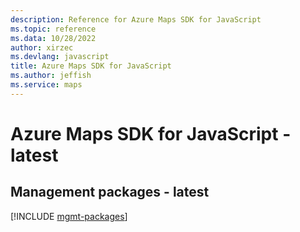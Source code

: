 ```yaml
---
description: Reference for Azure Maps SDK for JavaScript
ms.topic: reference
ms.data: 10/28/2022
author: xirzec
ms.devlang: javascript
title: Azure Maps SDK for JavaScript
ms.author: jeffish
ms.service: maps
---
```

# Azure Maps SDK for JavaScript - latest

## Management packages - latest
[!INCLUDE [mgmt-packages](maps-mgmt-index.md)]